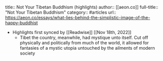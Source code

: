 title:: Not Your Tibetan Buddhism (highlights)
author:: [[aeon.co]]
full-title:: "Not Your Tibetan Buddhism"
category:: #articles
url:: https://aeon.co/essays/what-lies-behind-the-simplistic-image-of-the-happy-buddhist

- Highlights first synced by [[Readwise]] [[Nov 18th, 2022]]
	- Tibet the country, meanwhile, had mystique unto itself. Cut off physically and politically from much of the world, it allowed for fantasies of a mystic utopia untouched by the ailments of modern society
